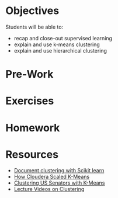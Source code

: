 # Objectives
Students will be able to:
- recap and close-out supervised learning
- explain and use k-means clustering
- explain and use hierarchical clustering

# Pre-Work

# Exercises

# Homework

# Resources
- [Document clustering with Scikit learn](http://scikit-learn.org/dev/auto_examples/text/document_clustering.html)
- [How Cloudera Scaled K-Means](http://blog.cloudera.com/blog/2013/03/cloudera_ml_data_science_tools/)
- [Clustering US Senators with K-Means](http://blog.dataquest.io/blog/plotting-senators/)
- [Lecture Videos on Clustering](http://www.dataschool.io/15-hours-of-expert-machine-learning-videos/)
